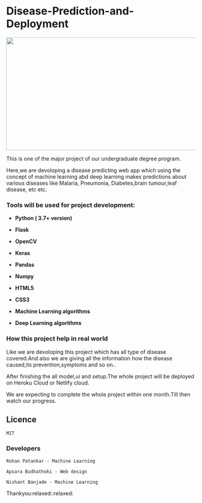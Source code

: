 # Disease-Prediction-and-Deployment

<img src=https://www2.lehigh.edu/sites/www2/files/media/chuah17conference.jpg width="1100" height="300" />
<p> This is one of the major project of our undergraduate degree program.</p>
<p>Here,we are devoloping a disease predicting web app which using the concept of machine learning abd deep learning makes predictions about various diseases like Malaria, Pneumonia, Diabetes,brain tumour,leaf disease, etc etc.</p>




<h3> Tools will be used for project development: </h3>
<ul>
<li><p><b>Python ( 3.7+ version)</b></p></li>
<li><p><b>Flask</b></p></li>
<li><p><b>OpenCV</b></p></li>
 <li><p><b>Keras</b></p></li>
<li><p><b>Pandas</b></p></li>
<li><p><b>Numpy</b></p></li>
<li><p><b>HTML5</b></p></li>
<li><p><b>CSS3</b></p></li>
<li><p><b>Machine Learning algorithms</b></p></li>
<li><p><b>Deep Learning algorithms</b></p></li>
</ul>

<h3>How this project help in real world</h3>
<p>Like we are devoloping this project which has all type of disease covered.And also we are giving all the information how the disease caused,its prevention,symptoms and so on..</p>
  
  <p> After finishing the all model,ui and setup.The whole project will be deployed on Heroku Cloud or Netlify cloud.
  <br>
 <p> We are expecting to complete the whole project within one month.Till then watch our progress.<p>


## Licence
``` 
MIT
```
### Developers
```
Rohan Patankar - Machine Learning
```
```
Apsara Budhathoki - Web design
```
```
Nishant Banjade - Machine Learning
```
  
<p>Thankyou:relaxed::relaxed:</p>
